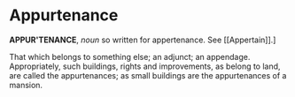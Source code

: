 # Appurtenance

**APPUR'TENANCE**, _noun_ so written for appertenance. See [[Appertain]].\]

That which belongs to something else; an adjunct; an appendage. Appropriately, such buildings, rights and improvements, as belong to land, are called the appurtenances; as small buildings are the appurtenances of a mansion.